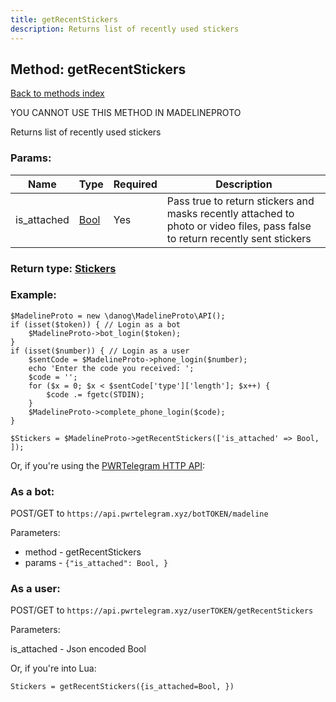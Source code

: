 ```yaml
---
title: getRecentStickers
description: Returns list of recently used stickers
---
```

## Method: getRecentStickers  
[Back to methods index](index.md)


YOU CANNOT USE THIS METHOD IN MADELINEPROTO


Returns list of recently used stickers

### Params:

| Name     |    Type       | Required | Description |
|----------|---------------|----------|-------------|
|is\_attached|[Bool](../types/Bool.md) | Yes|Pass true to return stickers and masks recently attached to photo or video files, pass false to return recently sent stickers|


### Return type: [Stickers](../types/Stickers.md)

### Example:


```
$MadelineProto = new \danog\MadelineProto\API();
if (isset($token)) { // Login as a bot
    $MadelineProto->bot_login($token);
}
if (isset($number)) { // Login as a user
    $sentCode = $MadelineProto->phone_login($number);
    echo 'Enter the code you received: ';
    $code = '';
    for ($x = 0; $x < $sentCode['type']['length']; $x++) {
        $code .= fgetc(STDIN);
    }
    $MadelineProto->complete_phone_login($code);
}

$Stickers = $MadelineProto->getRecentStickers(['is_attached' => Bool, ]);
```

Or, if you're using the [PWRTelegram HTTP API](https://pwrtelegram.xyz):

### As a bot:

POST/GET to `https://api.pwrtelegram.xyz/botTOKEN/madeline`

Parameters:

* method - getRecentStickers
* params - `{"is_attached": Bool, }`



### As a user:

POST/GET to `https://api.pwrtelegram.xyz/userTOKEN/getRecentStickers`

Parameters:

is_attached - Json encoded Bool




Or, if you're into Lua:

```
Stickers = getRecentStickers({is_attached=Bool, })
```

